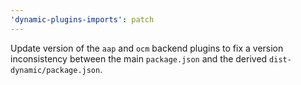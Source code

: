 ```yaml
---
'dynamic-plugins-imports': patch
---
```


Update version of the `aap` and `ocm` backend plugins to fix a version inconsistency between the main `package.json` and the derived `dist-dynamic/package.json`.
